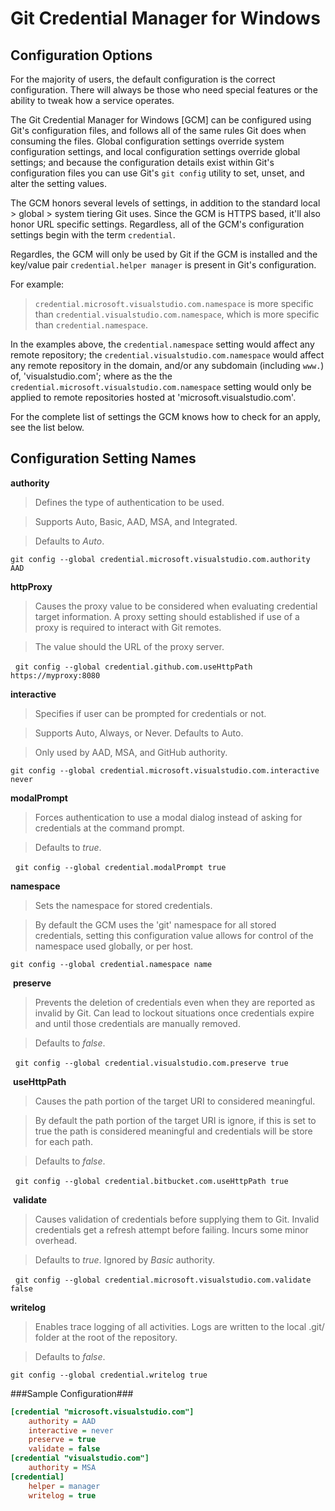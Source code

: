 # Git Credential Manager for Windows

## Configuration Options

 For the majority of users, the default configuration is the correct configuration. There will always be those who need special features or the ability to tweak how a service operates.
 
 The Git Credential Manager for Windows [GCM] can be configured using Git's configuration files, and follows all of the same rules Git does when consuming the files. Global configuration settings override system configuration settings, and local configuration settings override global settings; and because the configuration details exist within Git's configuration files you can use Git's `git config` utility to set, unset, and alter the setting values.
 
 The GCM honors several levels of settings, in addition to the standard local \> global \> system tiering Git uses. Since the GCM is HTTPS based, it'll also honor URL specific settings. Regardless, all of the GCM's configuration settings begin with the term `credential`.
 
 Regardles, the GCM will only be used by Git if the GCM is installed and the key/value pair `credential.helper manager` is present in Git's configuration.
 
 For example:
 
 > `credential.microsoft.visualstudio.com.namespace` is more specific than `credential.visualstudio.com.namespace`, which is more specific than `credential.namespace`. 
 
 In the examples above, the `credential.namespace` setting would affect any remote repository; the `credential.visualstudio.com.namespace` would affect any remote repository in the domain, and/or any subdomain (including `www.`) of, 'visualstudio.com'; where as the the `credential.microsoft.visualstudio.com.namespace` setting would only be applied to remote repositories hosted at 'microsoft.visualstudio.com'.
 
 For the complete list of settings the GCM knows how to check for an apply, see the list below.

## Configuration Setting Names

 **authority**

  > Defines the type of authentication to be used.

  > Supports Auto, Basic, AAD, MSA, and Integrated.

  > Defaults to _Auto_.

  `git config --global credential.microsoft.visualstudio.com.authority AAD`


 **httpProxy**

  > Causes the proxy value to be considered when evaluating credential target information. A proxy setting should established if use of a proxy is required to interact with Git remotes.

  > The value should the URL of the proxy server.

  `git config --global credential.github.com.useHttpPath https://myproxy:8080`


 **interactive**

  > Specifies if user can be prompted for credentials or not.

  > Supports Auto, Always, or Never. Defaults to Auto.

  > Only used by AAD, MSA, and GitHub authority.

  `git config --global credential.microsoft.visualstudio.com.interactive never`


 **modalPrompt**

  > Forces authentication to use a modal dialog instead of asking for credentials at the command prompt.

  > Defaults to _true_.

  `git config --global credential.modalPrompt true`


 **namespace**

  > Sets the namespace for stored credentials.

  > By default the GCM uses the 'git' namespace for all stored credentials, setting this configuration value allows for control of the namespace used globally, or per host.

  `git config --global credential.namespace name`


 **preserve**

  > Prevents the deletion of credentials even when they are reported as invalid by Git. Can lead to lockout situations once credentials expire and until those credentials are manually removed.

  > Defaults to _false_.

  `git config --global credential.visualstudio.com.preserve true`


 **useHttpPath**

  > Causes the path portion of the target URI to considered meaningful.

  > By default the path portion of the target URI is ignore, if this is set to true the path is considered meaningful and credentials will be store for each path.

  > Defaults to _false_.

  `git config --global credential.bitbucket.com.useHttpPath true`


 **validate**

  > Causes validation of credentials before supplying them to Git. Invalid credentials get a refresh attempt before failing. Incurs some minor overhead.

  > Defaults to _true_. Ignored by _Basic_ authority.

  `git config --global credential.microsoft.visualstudio.com.validate false`


 **writelog**

  > Enables trace logging of all activities. Logs are written to the local .git/ folder at the root of the repository.

  > Defaults to _false_.

  `git config --global credential.writelog true`


###Sample Configuration###
```INI
[credential "microsoft.visualstudio.com"]
    authority = AAD
    interactive = never
    preserve = true
    validate = false
[credential "visualstudio.com"]
    authority = MSA
[credential]
    helper = manager
    writelog = true
```
